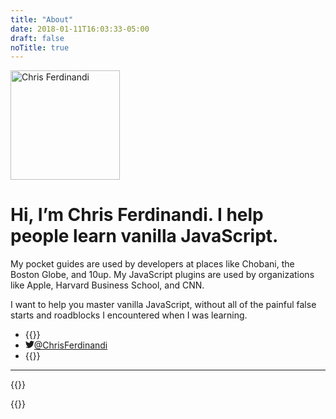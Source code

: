 ```yaml
---
title: "About"
date: 2018-01-11T16:03:33-05:00
draft: false
noTitle: true
---
```


<p class="text-center"><img src="/img/chris-ferdinandi-high-res.jpg" alt="Chris Ferdinandi" width="175" height="175" class="img-circle"></p>

<h1 class="no-padding-top">Hi, I’m Chris Ferdinandi. I help people learn vanilla JavaScript.</h1>

My pocket guides are used by developers at places like Chobani, the Boston Globe, and 10up. My JavaScript plugins are used by organizations like Apple, Harvard Business School, and CNN.

I want to help you master vanilla JavaScript, without all of the painful false starts and roadblocks I encountered when I was learning.

<ul class="list-inline list-inline-responsive">
	<li>{{<email no-underline="true" icon="true">}}</li>
	<li><a class="link-no-underline" href="http://twitter.com/ChrisFerdinandi"><svg xmlns="http://www.w3.org/2000/svg" class="margin-right" style="height:1em;width:1em" viewBox="0 0 16 16" aria-labelledby="twitter-title"><title id="twitter-title">Twitter: </title><path fill="currentColor" d="M16 3.538a6.461 6.461 0 0 1-1.884.516 3.301 3.301 0 0 0 1.444-1.816 6.607 6.607 0 0 1-2.084.797 3.28 3.28 0 0 0-2.397-1.034 3.28 3.28 0 0 0-3.197 4.028 9.321 9.321 0 0 1-6.766-3.431 3.284 3.284 0 0 0 1.015 4.381A3.301 3.301 0 0 1 .643 6.57v.041A3.283 3.283 0 0 0 3.277 9.83a3.291 3.291 0 0 1-1.485.057 3.293 3.293 0 0 0 3.066 2.281 6.586 6.586 0 0 1-4.862 1.359 9.286 9.286 0 0 0 5.034 1.475c6.037 0 9.341-5.003 9.341-9.341 0-.144-.003-.284-.009-.425a6.59 6.59 0 0 0 1.637-1.697z"/></svg>@ChrisFerdinandi</a></li>
	<li>{{<phone no-underline="true" icon="true">}}</li>
</ul>

<hr class="line-secondary">

{{<guide-faq>}}

<div class="padding-top">
	{{<mailchimp intro>}}
</div>